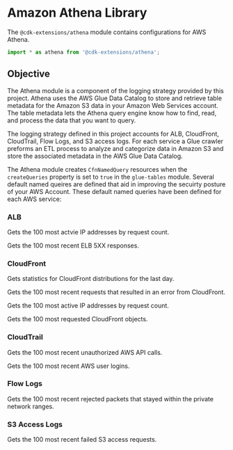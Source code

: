 # Amazon Athena Library

The `@cdk-extensions/athena` module contains configurations for AWS Athena.

```ts nofixture
import * as athena from '@cdk-extensions/athena';
```

## Objective

The Athena module is a component of the logging strategy provided by this project. Athena uses the AWS Glue Data Catalog to store and retrieve table metadata for the Amazon S3 data in your Amazon Web Services account. The table metadata lets the Athena query engine know how to find, read, and process the data that you want to query. 

The logging strategy defined in this project accounts for ALB, CloudFront, CloudTrail, Flow Logs, and S3 access logs. For each service a Glue crawler preforms an ETL process to analyze and categorize data in Amazon S3 and store the associated metadata in the AWS Glue Data Catalog.

The Athena module creates `CfnNamedQuery` resources when the `createQueries` property is set to `true` in the `glue-tables` module. Several default named queires are defined that aid in improving the secuirty posture of your AWS Account. These default named queries have been defined for each AWS service:

### ALB
Gets the 100 most actvie IP addresses by request count.

Gets the 100 most recent ELB 5XX responses.

### CloudFront
Gets statistics for CloudFront distributions for the last day.

Gets the 100 most recent requests that resulted in an error from CloudFront.

Gets the 100 most active IP addresses by request count.

Gets the 100 most requested CloudFront objects.

### CloudTrail
Gets the 100 most recent unauthorized AWS API calls.

Gets the 100 most recent AWS user logins.

### Flow Logs
Gets the 100 most recent rejected packets that stayed within the private network ranges.

### S3 Access Logs
Gets the 100 most recent failed S3 access requests.